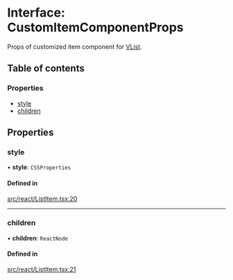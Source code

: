 # Interface: CustomItemComponentProps

Props of customized item component for [VList](../API.md#vlist).

## Table of contents

### Properties

- [style](CustomItemComponentProps.md#style)
- [children](CustomItemComponentProps.md#children)

## Properties

### style

• **style**: `CSSProperties`

#### Defined in

[src/react/ListItem.tsx:20](https://github.com/inokawa/virtua/blob/d7672fae/src/react/ListItem.tsx#L20)

___

### children

• **children**: `ReactNode`

#### Defined in

[src/react/ListItem.tsx:21](https://github.com/inokawa/virtua/blob/d7672fae/src/react/ListItem.tsx#L21)
